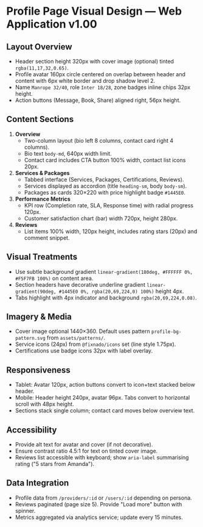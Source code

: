 # Profile Page Visual Design — Web Application v1.00

## Layout Overview
- Header section height 320px with cover image (optional) tinted `rgba(11,17,32,0.65)`.
- Profile avatar 160px circle centered on overlap between header and content with 6px white border and drop shadow level 2.
- Name `Manrope 32/40`, role `Inter 18/28`, zone badges inline chips 32px height.
- Action buttons (Message, Book, Share) aligned right, 56px height.

## Content Sections
1. **Overview**
   - Two-column layout (bio left 8 columns, contact card right 4 columns).
   - Bio text `body-md`, 640px width limit.
   - Contact card includes CTA button 100% width, contact list icons 20px.
2. **Services & Packages**
   - Tabbed interface (Services, Packages, Certifications, Reviews).
   - Services displayed as accordion (title `heading-sm`, body `body-sm`).
   - Packages as cards 320×220 with price highlight badge `#1445E0`.
3. **Performance Metrics**
   - KPI row (Completion rate, SLA, Response time) with radial progress 120px.
   - Customer satisfaction chart (bar) width 720px, height 280px.
4. **Reviews**
   - List items 100% width, 120px height, includes rating stars (20px) and comment snippet.

## Visual Treatments
- Use subtle background gradient `linear-gradient(180deg, #FFFFFF 0%, #F5F7FB 100%)` on content area.
- Section headers have decorative underline gradient `linear-gradient(90deg, #1445E0 0%, rgba(20,69,224,0) 100%)` height 4px.
- Tabs highlight with 4px indicator and background `rgba(20,69,224,0.08)`.

## Imagery & Media
- Cover image optional 1440×360. Default uses pattern `profile-bg-pattern.svg` from `assets/patterns/`.
- Service icons (24px) from `@fixnado/icons` set (line style 1.75px).
- Certifications use badge icons 32px with label overlay.

## Responsiveness
- Tablet: Avatar 120px, action buttons convert to icon+text stacked below header.
- Mobile: Header height 240px, avatar 96px. Tabs convert to horizontal scroll with 48px height.
- Sections stack single column; contact card moves below overview text.

## Accessibility
- Provide alt text for avatar and cover (if not decorative).
- Ensure contrast ratio 4.5:1 for text on tinted cover image.
- Reviews list accessible with keyboard; show `aria-label` summarising rating ("5 stars from Amanda").

## Data Integration
- Profile data from `/providers/:id` or `/users/:id` depending on persona.
- Reviews paginated (page size 5). Provide "Load more" button with spinner.
- Metrics aggregated via analytics service; update every 15 minutes.
